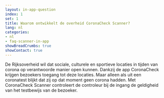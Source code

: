 ```yaml
---
layout: in-app-question
index: 1
set: 1
title: Waarom ontwikkelt de overheid CoronaCheck Scanner?
lang: nl
categories:
- nl
- faq-scanner-in-app
showBreadCrumbs: true
showContact: true
---
```

De Rijksoverheid wil dat sociale, culturele en sportieve locaties in tijden van corona op verantwoorde manier open kunnen. Dankzij de app CoronaCheck krijgen bezoekers toegang tot deze locaties. Maar alleen als uit een coronatest blijkt dat zij op dat moment geen corona hadden. Met CoronaCheck Scanner controleert de controleur bij de ingang de geldigheid van het testbewijs van de bezoeker.
